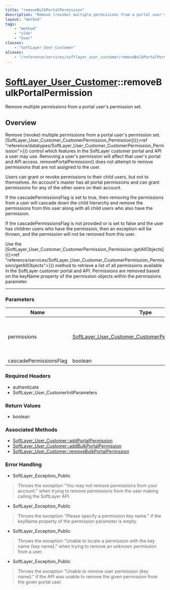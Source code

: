 ```yaml
---
title: "removeBulkPortalPermission"
description: "Remove (revoke) multiple permissions from a portal user's permission set. [SoftLayer_User_Customer_CustomerPermission_Pe... "
layout: "method"
tags:
    - "method"
    - "sldn"
    - "User"
classes:
    - "SoftLayer_User_Customer"
aliases:
    - "/reference/services/softlayer_user_customer/removeBulkPortalPermission"
---
```

# [SoftLayer_User_Customer](/reference/services/SoftLayer_User_Customer)::removeBulkPortalPermission

Remove multiple permissions from a portal user's permission set.


## Overview 
Remove (revoke) multiple permissions from a portal user's permission set. [SoftLayer_User_Customer_CustomerPermission_Permission]({{<ref "reference/datatypes/SoftLayer_User_Customer_CustomerPermission_Permission">}}) control which features in the SoftLayer customer portal and API a user may use. Removing a user's permission will affect that user's portal and API access. removePortalPermission() does not attempt to remove permissions that are not assigned to the user. 

Users can grant or revoke permissions to their child users, but not to themselves. An account's master has all portal permissions and can grant permissions for any of the other users on their account. 

If the cascadePermissionsFlag is set to true, then removing the permissions from a user will cascade down the child hierarchy and remove the permissions from this user along with all child users who also have the permission. 

If the cascadePermissionsFlag is not provided or is set to false and the user has children users who have the permission, then an exception will be thrown, and the permission will not be removed from this user. 

Use the [SoftLayer_User_Customer_CustomerPermission_Permission::getAllObjects]({{<ref "reference/services/SoftLayer_User_Customer_CustomerPermission_Permission/getAllObjects">}}) method to retrieve a list of all permissions available in the SoftLayer customer portal and API. Permissions are removed based on the keyName property of the permission objects within the permissions parameter. 

-----

### Parameters 
|Name | Type | Description |
| --- | --- | --- |
|permissions| <a href='/reference/datatypes/SoftLayer_User_Customer_CustomerPermission_Permission'>SoftLayer_User_Customer_CustomerPermission_Permission[] </a>| A collection of permissions to remove from this user.|
|cascadePermissionsFlag| boolean| |


### Required Headers
* authenticate
* SoftLayer_User_CustomerInitParameters


### Return Values
* boolean


### Associated Methods

*  [SoftLayer_User_Customer::addPortalPermission](/reference/services/SoftLayer_User_Customer/addPortalPermission )
*  [SoftLayer_User_Customer::addBulkPortalPermission](/reference/services/SoftLayer_User_Customer/addBulkPortalPermission )
*  [SoftLayer_User_Customer::removeBulkPortalPermission](/reference/services/SoftLayer_User_Customer/removeBulkPortalPermission )



### Error Handling

* SoftLayer_Exception_Public 

> Throws the exception "You may not remove permissions from your account." when trying to remove permissions from the user making calling the SoftLayer API. 

* SoftLayer_Exception_Public 

> Throws the exception "Please specify a permission key name." if the keyName property of the permission parameter is empty. 

* SoftLayer_Exception_Public 

> Throws the exception "Unable to locate a permission with the key name {key name}." when trying to remove an unknown permission from a user. 

* SoftLayer_Exception_Public 

> Throws the exception "Unable to remove user permission {key name}." if the API was unable to remove the given permission from the given portal user. 



